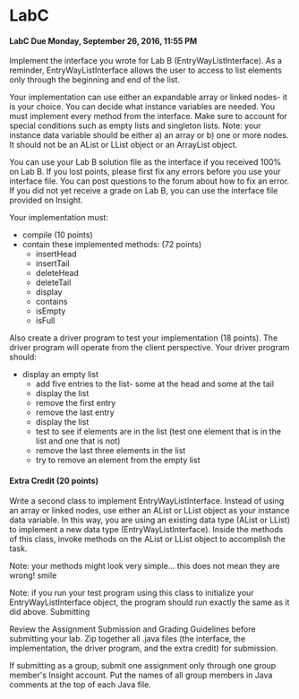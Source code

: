 # LabC
#### LabC Due Monday, September 26, 2016, 11:55 PM

Implement the interface you wrote for Lab B (EntryWayListInterface). As a reminder, EntryWayListInterface allows the user to access to list elements only through the beginning and end of the list.

Your implementation can use either an expandable array or linked nodes- it is your choice. You can decide what instance variables are needed. You must implement every method from the interface. Make sure to account for special conditions such as empty lists and singleton lists. Note: your instance data variable should be either a) an array or b) one or more nodes. It should not be an AList or LList object or an ArrayList object.

You can use your Lab B solution file as the interface if you received 100% on Lab B. If you lost points, please first fix any errors before you use your interface file. You can post questions to the forum about how to fix an error. If you did not yet receive a grade on Lab B, you can use the interface file provided on Insight.

Your implementation must:

  * compile (10 points)
  * contain these implemented methods: (72 points)
    * insertHead
    * insertTail
    * deleteHead
    * deleteTail
    * display
    * contains
    * isEmpty
    * isFull

Also create a driver program to test your implementation (18 points). The driver program will operate from the client perspective. Your driver program should:

  * display an empty list
    * add five entries to the list- some at the head and some at the tail
    * display the list
    * remove the first entry
    * remove the last entry
    * display the list
    * test to see if elements are in the list (test one element that is in the list and one that is not)
    * remove the last three elements in the list
    * try to remove an element from the empty list

#### Extra Credit (20 points)

Write a second class to implement EntryWayListInterface. Instead of using an array or linked nodes, use either an AList or LList object as your instance data variable. In this way, you are using an existing data type (AList or LList) to implement a new data type (EntryWayListInterface). Inside the methods of this class, invoke methods on the AList or LList object to accomplish the task.

Note: your methods might look very simple... this does not mean they are wrong! smile

Note: if you run your test program using this class to initialize your EntryWayListInterface object, the program should run exactly the same as it did above.
Submitting

Review the Assignment Submission and Grading Guidelines before submitting your lab. Zip together all .java files (the interface, the implementation, the driver program, and the extra credit) for submission.

If submitting as a group, submit one assignment only through one group member's Insight account. Put the names of all group members in Java comments at the top of each Java file.